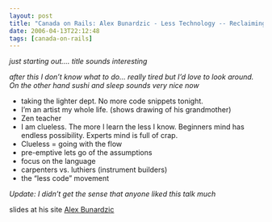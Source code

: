 ```yaml
---
layout: post
title: "Canada on Rails: Alex Bunardzic - Less Technology -- Reclaiming the Software Development Craft, One Scaffold at a Time"
date: 2006-04-13T22:12:48
tags: [canada-on-rails]
---
```


<p><em>just starting out&#8230;. title sounds interesting</em></p>

<p><em>after this I don&#8217;t know what to do&#8230; really tired but I&#8217;d love to look around.  On the other hand sushi and sleep sounds very nice now</em></p>

<ul>
<li>taking the lighter dept.  No more code snippets tonight.</li>
<li>I&#8217;m an artist my whole life. (shows drawing of his grandmother)</li>
<li>Zen teacher</li>
<li>I am clueless.  The more I learn the less I know.  Beginners mind has endless possibility.  Experts mind is full of crap.</li>
<li>Clueless = going with the flow</li>
<li>pre-emptive lets go of the assumptions</li>
<li>focus on the language</li>
<li>carpenters vs. luthiers (instrument builders)</li>
<li>the &#8220;less code&#8221; movement</li>
</ul>

<p><em>Update: I didn&#8217;t get the sense that anyone liked this talk much</em></p>

<p>slides at his site <a href="http://www.jooto.com/">Alex Bunardzic</a></p>
